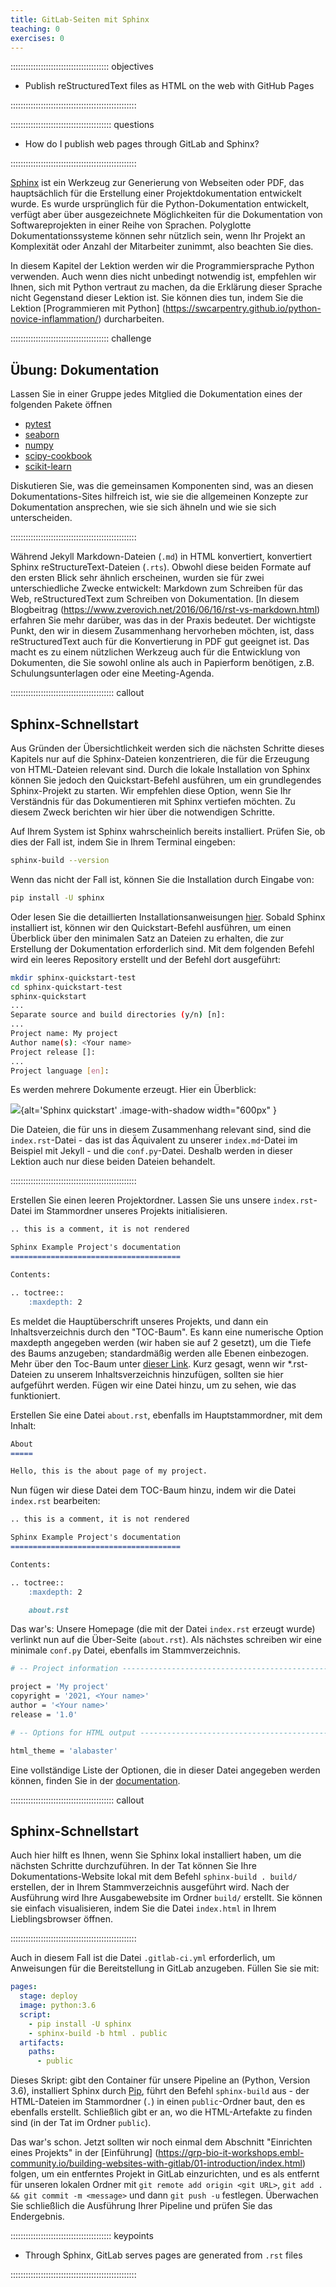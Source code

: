 ```yaml
---
title: GitLab-Seiten mit Sphinx
teaching: 0
exercises: 0
---
```


::::::::::::::::::::::::::::::::::::::: objectives

- Publish reStructuredText files as HTML on the web with GitHub Pages

::::::::::::::::::::::::::::::::::::::::::::::::::

:::::::::::::::::::::::::::::::::::::::: questions

- How do I publish web pages through GitLab and Sphinx?

::::::::::::::::::::::::::::::::::::::::::::::::::

[Sphinx](https://www.sphinx-doc.org/en/master/) ist ein Werkzeug zur Generierung von
Webseiten oder PDF, das hauptsächlich für die Erstellung einer Projektdokumentation
entwickelt wurde. Es wurde ursprünglich für die Python-Dokumentation entwickelt, verfügt
aber über ausgezeichnete Möglichkeiten für die Dokumentation von Softwareprojekten in
einer Reihe von Sprachen. Polyglotte Dokumentationssysteme können sehr nützlich sein,
wenn Ihr Projekt an Komplexität oder Anzahl der Mitarbeiter zunimmt, also beachten Sie
dies.

In diesem Kapitel der Lektion werden wir die Programmiersprache Python verwenden. Auch
wenn dies nicht unbedingt notwendig ist, empfehlen wir Ihnen, sich mit Python vertraut
zu machen, da die Erklärung dieser Sprache nicht Gegenstand dieser Lektion ist. Sie
können dies tun, indem Sie die Lektion [Programmieren mit Python]
(<https://swcarpentry.github.io/python-novice-inflammation/>) durcharbeiten.

:::::::::::::::::::::::::::::::::::::::  challenge

## Übung: Dokumentation

Lassen Sie in einer Gruppe jedes Mitglied die Dokumentation eines der folgenden Pakete
öffnen

- [pytest](https://docs.pytest.org/en/latest/)
- [seaborn](https://seaborn.pydata.org/)
- [numpy](https://docs.scipy.org/doc/numpy/reference/)
- [scipy-cookbook](https://scipy-cookbook.readthedocs.io/)
- [scikit-learn](https://scikit-learn.org/stable/)

Diskutieren Sie, was die gemeinsamen Komponenten sind, was an diesen
Dokumentations-Sites hilfreich ist, wie sie die allgemeinen Konzepte zur Dokumentation
ansprechen, wie sie sich ähneln und wie sie sich unterscheiden.

::::::::::::::::::::::::::::::::::::::::::::::::::

Während Jekyll Markdown-Dateien (`.md`) in HTML konvertiert, konvertiert Sphinx
reStructureText-Dateien (`.rts`). Obwohl diese beiden Formate auf den ersten Blick sehr
ähnlich erscheinen, wurden sie für zwei unterschiedliche Zwecke entwickelt: Markdown zum
Schreiben für das Web, reStructuredText zum Schreiben von Dokumentation. [In diesem
Blogbeitrag (https://www.zverovich.net/2016/06/16/rst-vs-markdown.html) erfahren Sie
mehr darüber, was das in der Praxis bedeutet. Der wichtigste Punkt, den wir in diesem
Zusammenhang hervorheben möchten, ist, dass reStructuredText auch für die Konvertierung
in PDF gut geeignet ist. Das macht es zu einem nützlichen Werkzeug auch für die
Entwicklung von Dokumenten, die Sie sowohl online als auch in Papierform benötigen, z.B.
Schulungsunterlagen oder eine Meeting-Agenda.

:::::::::::::::::::::::::::::::::::::::::  callout

## Sphinx-Schnellstart

Aus Gründen der Übersichtlichkeit werden sich die nächsten Schritte dieses Kapitels
nur auf die Sphinx-Dateien konzentrieren, die für die Erzeugung von HTML-Dateien
relevant sind. Durch die lokale Installation von Sphinx können Sie jedoch den
Quickstart-Befehl ausführen, um ein grundlegendes Sphinx-Projekt zu starten. Wir
empfehlen diese Option, wenn Sie Ihr Verständnis für das Dokumentieren mit Sphinx
vertiefen möchten. Zu diesem Zweck berichten wir hier über die notwendigen Schritte.

Auf Ihrem System ist Sphinx wahrscheinlich bereits installiert. Prüfen Sie, ob dies
der Fall ist, indem Sie in Ihrem Terminal eingeben:

```bash 
sphinx-build --version
```

Wenn das nicht der Fall ist, können Sie die Installation durch Eingabe von:

```bash 
pip install -U sphinx
```

Oder lesen Sie die detaillierten Installationsanweisungen
[hier](https://www.sphinx-doc.org/en/master/usage/installation.html). Sobald Sphinx
installiert ist, können wir den Quickstart-Befehl ausführen, um einen Überblick über
den minimalen Satz an Dateien zu erhalten, die zur Erstellung der Dokumentation
erforderlich sind. Mit dem folgenden Befehl wird ein leeres Repository erstellt und
der Befehl dort ausgeführt:

```bash 
mkdir sphinx-quickstart-test
cd sphinx-quickstart-test
sphinx-quickstart
...
Separate source and build directories (y/n) [n]:
...
Project name: My project
Author name(s): <Your name>
Project release []:
...
Project language [en]:
```

Es werden mehrere Dokumente erzeugt. Hier ein Überblick:

![](fig/sphinx-quickstart.png){alt='Sphinx quickstart' .image-with-shadow width="600px"
}

Die Dateien, die für uns in diesem Zusammenhang relevant sind, sind die
`index.rst`\-Datei - das ist das Äquivalent zu unserer `index.md`\-Datei im Beispiel mit
Jekyll - und die `conf.py`\-Datei. Deshalb werden in dieser Lektion auch nur diese
beiden Dateien behandelt.

::::::::::::::::::::::::::::::::::::::::::::::::::

Erstellen Sie einen leeren Projektordner. Lassen Sie uns unsere `index.rst`\-Datei im
Stammordner unseres Projekts initialisieren.

```markdown 
.. this is a comment, it is not rendered

Sphinx Example Project's documentation
======================================

Contents:

.. toctree::
    :maxdepth: 2
```

> 
Es meldet die Hauptüberschrift unseres Projekts, und dann ein Inhaltsverzeichnis durch
den "TOC-Baum". Es kann eine numerische Option maxdepth angegeben werden (wir haben sie
auf 2 gesetzt), um die Tiefe des Baums anzugeben; standardmäßig werden alle Ebenen
einbezogen. Mehr über den Toc-Baum unter [dieser
Link](https://www.sphinx-doc.org/en/master/usage/restructuredtext/directives.html). Kurz
gesagt, wenn wir \*.rst-Dateien zu unserem Inhaltsverzeichnis hinzufügen, sollten sie
hier aufgeführt werden. Fügen wir eine Datei hinzu, um zu sehen, wie das funktioniert.

Erstellen Sie eine Datei `about.rst`, ebenfalls im Hauptstammordner, mit dem Inhalt:

```markdown 
About
=====

Hello, this is the about page of my project.
```

> 
Nun fügen wir diese Datei dem TOC-Baum hinzu, indem wir die Datei `index.rst`
bearbeiten:

```markdown 
.. this is a comment, it is not rendered

Sphinx Example Project's documentation
======================================

Contents:

.. toctree::
    :maxdepth: 2

    about.rst
```

> 
Das war's: Unsere Homepage (die mit der Datei `index.rst` erzeugt wurde) verlinkt nun
auf die Über-Seite (`about.rst`). Als nächstes schreiben wir eine minimale `conf.py`
Datei, ebenfalls im Stammverzeichnis.

```bash 
# -- Project information -----------------------------------------------------

project = 'My project'
copyright = '2021, <Your name>'
author = '<Your name>'
release = '1.0'

# -- Options for HTML output -------------------------------------------------

html_theme = 'alabaster'
```

> 
Eine vollständige Liste der Optionen, die in dieser Datei angegeben werden können,
finden Sie in der
[documentation](https://www.sphinx-doc.org/en/master/usage/configuration.html).

:::::::::::::::::::::::::::::::::::::::::  callout

## Sphinx-Schnellstart

Auch hier hilft es Ihnen, wenn Sie Sphinx lokal installiert haben, um die nächsten
Schritte durchzuführen. In der Tat können Sie Ihre Dokumentations-Website lokal mit
dem Befehl `sphinx-build . build/` erstellen, der in Ihrem Stammverzeichnis ausgeführt
wird. Nach der Ausführung wird Ihre Ausgabewebsite im Ordner `build/` erstellt. Sie
können sie einfach visualisieren, indem Sie die Datei `index.html` in Ihrem
Lieblingsbrowser öffnen.

::::::::::::::::::::::::::::::::::::::::::::::::::

Auch in diesem Fall ist die Datei `.gitlab-ci.yml` erforderlich, um Anweisungen für die
Bereitstellung in GitLab anzugeben. Füllen Sie sie mit:

```yaml 
pages:
  stage: deploy
  image: python:3.6
  script:
    - pip install -U sphinx
    - sphinx-build -b html . public
  artifacts:
    paths:
      - public
```

> 
Dieses Skript: gibt den Container für unsere Pipeline an (Python, Version 3.6),
installiert Sphinx durch [Pip](https://pypi.org/project/pip/), führt den Befehl
`sphinx-build` aus - der HTML-Dateien im Stammordner (`.`) in einen `public`\-Ordner
baut, den es ebenfalls erstellt. Schließlich gibt er an, wo die HTML-Artefakte zu finden
sind (in der Tat im Ordner `public`).

Das war's schon. Jetzt sollten wir noch einmal dem Abschnitt "Einrichten eines Projekts"
in der [Einführung]
(<https://grp-bio-it-workshops.embl-community.io/building-websites-with-gitlab/01-introduction/index.html>)
folgen, um ein entferntes Projekt in GitLab einzurichten, und es als entfernt für
unseren lokalen Ordner mit `git remote add origin <git URL>`, `git add . && git commit -m <message>` und dann `git push -u` festlegen. Überwachen Sie schließlich die
Ausführung Ihrer Pipeline und prüfen Sie das Endergebnis.



:::::::::::::::::::::::::::::::::::::::: keypoints

- Through Sphinx, GitLab serves pages are generated from `.rst` files

::::::::::::::::::::::::::::::::::::::::::::::::::


